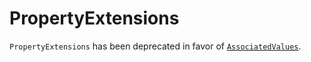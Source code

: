 # PropertyExtensions

`PropertyExtensions` has been deprecated in favor of [`AssociatedValues`](https://github.com/BradHilton/AssociatedValues).

